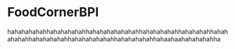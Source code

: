 # FoodCornerBPI
hahahahahahhahahahahahhahahahahahahahhahahahahahhahahahahhahahahahahhahahahahahhahahahahahahhahahahahahhahaahaahahahahahha
